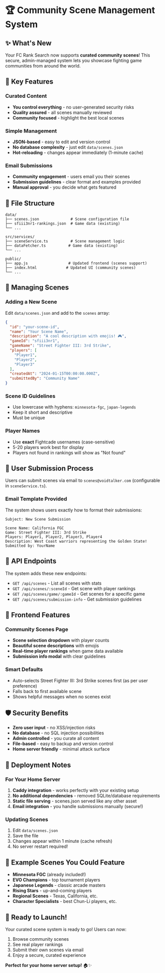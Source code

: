 # 🏆 Community Scene Management System

## ✨ What's New

Your FC Rank Search now supports **curated community scenes**! This secure, admin-managed system lets you showcase fighting game communities from around the world.

## 🎯 Key Features

### **Curated Content** 
- **You control everything** - no user-generated security risks
- **Quality assured** - all scenes manually reviewed
- **Community focused** - highlight the best local scenes

### **Simple Management**
- **JSON-based** - easy to edit and version control
- **No database complexity** - just edit `data/scenes.json`
- **Hot-reloading** - changes appear immediately (1-minute cache)

### **Email Submissions**
- **Community engagement** - users email you their scenes
- **Submission guidelines** - clear format and examples provided
- **Manual approval** - you decide what gets featured

## 📁 File Structure

```
data/
├── scenes.json              # Scene configuration file
├── sfiii3nr1-rankings.json  # Game data (existing)
└── ...

src/services/
├── sceneService.ts          # Scene management logic
├── dataFetcher.ts          # Game data (existing)
└── ...

public/
├── app.js                  # Updated frontend (scenes support)
├── index.html             # Updated UI (community scenes)
└── ...
```

## 🔧 Managing Scenes

### Adding a New Scene

Edit `data/scenes.json` and add to the `scenes` array:

```json
{
  "id": "your-scene-id",
  "name": "Your Scene Name",
  "description": "A cool description with emojis! 🎮",
  "gameId": "sfiii3nr1",
  "gameName": "Street Fighter III: 3rd Strike",
  "players": [
    "Player1",
    "Player2",
    "Player3"
  ],
  "createdAt": "2024-01-15T00:00:00.000Z",
  "submittedBy": "Community Name"
}
```

### Scene ID Guidelines
- Use lowercase with hyphens: `minnesota-fgc`, `japan-legends`
- Keep it short and descriptive
- Must be unique

### Player Names
- Use **exact** Fightcade usernames (case-sensitive)
- 5-20 players work best for display
- Players not found in rankings will show as "Not found"

## 📧 User Submission Process

Users can submit scenes via email to `scenes@voidtalker.com` (configurable in `sceneService.ts`).

### Email Template Provided
The system shows users exactly how to format their submissions:

```
Subject: New Scene Submission

Scene Name: California FGC
Game: Street Fighter III: 3rd Strike
Players: Player1, Player2, Player3, Player4
Description: West Coast warriors representing the Golden State!
Submitted by: YourName
```

## 🚀 API Endpoints

The system adds these new endpoints:

- `GET /api/scenes` - List all scenes with stats
- `GET /api/scenes/:sceneId` - Get scene with player rankings
- `GET /api/scenes/game/:gameId` - Get scenes for a specific game
- `GET /api/scenes/submission-info` - Get submission guidelines

## 🎨 Frontend Features

### Community Scenes Page
- **Scene selection dropdown** with player counts
- **Beautiful scene descriptions** with emojis
- **Real-time player rankings** when game data available
- **Submission info modal** with clear guidelines

### Smart Defaults
- Auto-selects Street Fighter III: 3rd Strike scenes first (as per user preference)
- Falls back to first available scene
- Shows helpful messages when no scenes exist

## 🛡️ Security Benefits

- **Zero user input** - no XSS/injection risks
- **No database** - no SQL injection possibilities  
- **Admin controlled** - you curate all content
- **File-based** - easy to backup and version control
- **Home server friendly** - minimal attack surface

## 🔄 Deployment Notes

### For Your Home Server
1. **Caddy integration** - works perfectly with your existing setup
2. **No additional dependencies** - removed SQLite/database requirements
3. **Static file serving** - scenes.json served like any other asset
4. **Email integration** - you handle submissions manually (secure!)

### Updating Scenes
1. Edit `data/scenes.json`
2. Save the file
3. Changes appear within 1 minute (cache refresh)
4. No server restart required!

## 🎯 Example Scenes You Could Feature

- **Minnesota FGC** (already included!)
- **EVO Champions** - top tournament players
- **Japanese Legends** - classic arcade masters  
- **Rising Stars** - up-and-coming players
- **Regional Scenes** - Texas, California, etc.
- **Character Specialists** - best Chun-Li players, etc.

## 🚀 Ready to Launch!

Your curated scene system is ready to go! Users can now:
1. Browse community scenes
2. See real player rankings
3. Submit their own scenes via email
4. Enjoy a secure, curated experience

**Perfect for your home server setup!** 🏠✨
